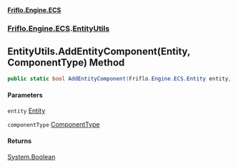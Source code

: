#### [Friflo.Engine.ECS](index.md#'index')
### [Friflo.Engine.ECS](Friflo.Engine.ECS.md#'Friflo.Engine.ECS').[EntityUtils](EntityUtils.md#'Friflo.Engine.ECS.EntityUtils')

## EntityUtils.AddEntityComponent(Entity, ComponentType) Method

```csharp
public static bool AddEntityComponent(Friflo.Engine.ECS.Entity entity, Friflo.Engine.ECS.ComponentType componentType);
```
#### Parameters

<a name='Friflo.Engine.ECS.EntityUtils.AddEntityComponent(Friflo.Engine.ECS.Entity,Friflo.Engine.ECS.ComponentType).entity'></a>

`entity` [Entity](Entity.md#'Friflo.Engine.ECS.Entity')

<a name='Friflo.Engine.ECS.EntityUtils.AddEntityComponent(Friflo.Engine.ECS.Entity,Friflo.Engine.ECS.ComponentType).componentType'></a>

`componentType` [ComponentType](ComponentType.md#'Friflo.Engine.ECS.ComponentType')

#### Returns
[System.Boolean](https://docs.microsoft.com/en-us/dotnet/api/System.Boolean#'System.Boolean')